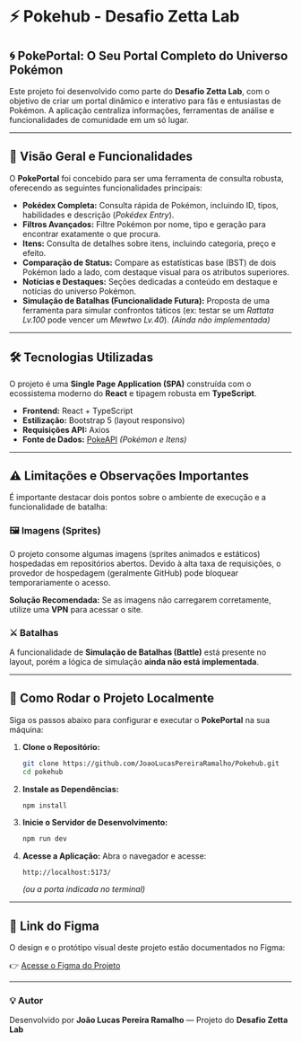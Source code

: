 # ⚡ Pokehub - Desafio Zetta Lab

## 🌀 **PokePortal: O Seu Portal Completo do Universo Pokémon**

Este projeto foi desenvolvido como parte do **Desafio Zetta Lab**, com o objetivo de criar um portal dinâmico e interativo para fãs e entusiastas de Pokémon.
A aplicação centraliza informações, ferramentas de análise e funcionalidades de comunidade em um só lugar.

---

## 🌟 **Visão Geral e Funcionalidades**

O **PokePortal** foi concebido para ser uma ferramenta de consulta robusta, oferecendo as seguintes funcionalidades principais:

- **Pokédex Completa:** Consulta rápida de Pokémon, incluindo ID, tipos, habilidades e descrição (_Pokédex Entry_).
- **Filtros Avançados:** Filtre Pokémon por nome, tipo e geração para encontrar exatamente o que procura.
- **Itens:** Consulta de detalhes sobre itens, incluindo categoria, preço e efeito.
- **Comparação de Status:** Compare as estatísticas base (BST) de dois Pokémon lado a lado, com destaque visual para os atributos superiores.
- **Notícias e Destaques:** Seções dedicadas a conteúdo em destaque e notícias do universo Pokémon.
- **Simulação de Batalhas (Funcionalidade Futura):** Proposta de uma ferramenta para simular confrontos táticos (ex: testar se um _Rattata Lv.100_ pode vencer um _Mewtwo Lv.40_). _(Ainda não implementada)_

---

## 🛠️ **Tecnologias Utilizadas**

O projeto é uma **Single Page Application (SPA)** construída com o ecossistema moderno do **React** e tipagem robusta em **TypeScript**.

- **Frontend:** React + TypeScript
- **Estilização:** Bootstrap 5 (layout responsivo)
- **Requisições API:** Axios
- **Fonte de Dados:** [PokeAPI](https://pokeapi.co/) _(Pokémon e Itens)_

---

## ⚠️ **Limitações e Observações Importantes**

É importante destacar dois pontos sobre o ambiente de execução e a funcionalidade de batalha:

### 🖼️ **Imagens (Sprites)**

O projeto consome algumas imagens (sprites animados e estáticos) hospedadas em repositórios abertos.
Devido à alta taxa de requisições, o provedor de hospedagem (geralmente GitHub) pode bloquear temporariamente o acesso.

**Solução Recomendada:**
Se as imagens não carregarem corretamente, utilize uma **VPN** para acessar o site.

### ⚔️ **Batalhas**

A funcionalidade de **Simulação de Batalhas (Battle)** está presente no layout, porém a lógica de simulação **ainda não está implementada**.

---

## 🚀 **Como Rodar o Projeto Localmente**

Siga os passos abaixo para configurar e executar o **PokePortal** na sua máquina:

1. **Clone o Repositório:**

   ```bash
   git clone https://github.com/JoaoLucasPereiraRamalho/Pokehub.git
   cd pokehub
   ```

2. **Instale as Dependências:**

   ```bash
   npm install
   ```

3. **Inicie o Servidor de Desenvolvimento:**

   ```bash
   npm run dev
   ```

4. **Acesse a Aplicação:**
   Abra o navegador e acesse:

   ```
   http://localhost:5173/
   ```

   _(ou a porta indicada no terminal)_

---

## 🎨 **Link do Figma**

O design e o protótipo visual deste projeto estão documentados no Figma:

👉 [Acesse o Figma do Projeto](https://www.figma.com/design/5dfvSF2nfccq2xE09ZcZTE/Untitled?node-id=0-1&p=f&t=vBkc3BwCReM6N6sN-0)

---

### 💡 **Autor**

Desenvolvido por **João Lucas Pereira Ramalho** — Projeto do **Desafio Zetta Lab**
